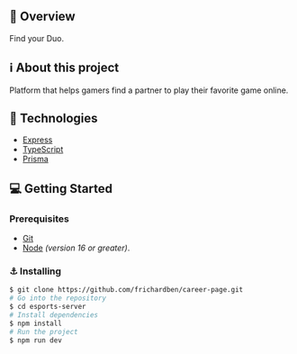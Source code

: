 ## :rocket: Overview

Find your Duo.

## ℹ️ About this project

Platform that helps gamers find a partner to play their favorite game online.

## 📝 Technologies

- [Express](https://expressjs.com/pt-br/)
- [TypeScript](https://www.typescriptlang.org/)
- [Prisma](https://www.prisma.io/)

## :computer: Getting Started

### Prerequisites

- [Git](https://git-scm.com/downloads)
- [Node](https://nodejs.org/en/download/) _(version 16 or greater)_.

### :anchor: Installing

```bash
$ git clone https://github.com/frichardben/career-page.git
# Go into the repository
$ cd esports-server
# Install dependencies
$ npm install
# Run the project
$ npm run dev
```
